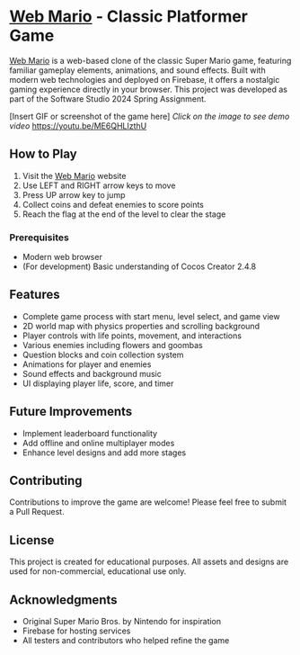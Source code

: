 # [Web Mario](https://jymario-vaclis.web.app/) - Classic Platformer Game

[Web Mario](https://jymario-vaclis.web.app/) is a web-based clone of the classic Super Mario game, featuring familiar gameplay elements, animations, and sound effects. Built with modern web technologies and deployed on Firebase, it offers a nostalgic gaming experience directly in your browser. This project was developed as part of the Software Studio 2024 Spring Assignment.

[Insert GIF or screenshot of the game here]
*Click on the image to see demo video*
https://youtu.be/ME6QHLIzthU

## How to Play

1. Visit the [Web Mario](https://jymario-vaclis.web.app/) website
2. Use LEFT and RIGHT arrow keys to move
3. Press UP arrow key to jump
4. Collect coins and defeat enemies to score points
5. Reach the flag at the end of the level to clear the stage

### Prerequisites

- Modern web browser
- (For development) Basic understanding of Cocos Creator 2.4.8

## Features

- Complete game process with start menu, level select, and game view
- 2D world map with physics properties and scrolling background
- Player controls with life points, movement, and interactions
- Various enemies including flowers and goombas
- Question blocks and coin collection system
- Animations for player and enemies
- Sound effects and background music
- UI displaying player life, score, and timer

## Future Improvements

- Implement leaderboard functionality
- Add offline and online multiplayer modes
- Enhance level designs and add more stages

## Contributing

Contributions to improve the game are welcome! Please feel free to submit a Pull Request.

## License

This project is created for educational purposes. All assets and designs are used for non-commercial, educational use only.

## Acknowledgments

- Original Super Mario Bros. by Nintendo for inspiration
- Firebase for hosting services
- All testers and contributors who helped refine the game